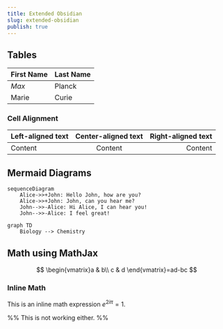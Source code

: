 ```yaml
---
title: Extended Obsidian
slug: extended-obsidian
publish: true
---
```


## **Tables**

| **First Name** | **Last Name** |
| ---------- | --------- |
| *Max*        | Planck    |
| Marie      | Curie     |

### **Cell Alignment**

Left-aligned text | Center-aligned text | Right-aligned text
:-- | :--: | --:
Content | Content | Content

## **Mermaid Diagrams**

```mermaid 
sequenceDiagram 
    Alice->>+John: Hello John, how are you? 
    Alice->>+John: John, can you hear me? 
    John-->>-Alice: Hi Alice, I can hear you! 
    John-->>-Alice: I feel great! 
```

```mermaid 
graph TD 
    Biology --> Chemistry 
```

## **Math using MathJax**

$$ 
\begin{vmatrix}a & b\\ 
c & d 
\end{vmatrix}=ad-bc 
$$

### **Inline Math**

This is an inline math expression $e^{2i\pi} = 1$.

%% This is not working either. %%
